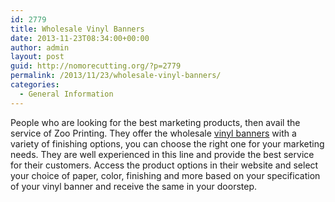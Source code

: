 ```yaml
---
id: 2779
title: Wholesale Vinyl Banners
date: 2013-11-23T08:34:00+00:00
author: admin
layout: post
guid: http://nomorecutting.org/?p=2779
permalink: /2013/11/23/wholesale-vinyl-banners/
categories:
  - General Information
---
```

People who are looking for the best marketing products, then avail the service of Zoo Printing. They offer the wholesale [vinyl banners](http://www.zooprinting.com/products/vinylbanners) with a variety of finishing options, you can choose the right one for your marketing needs. They are well experienced in this line and provide the best service for their customers. Access the product options in their website and select your choice of paper, color, finishing and more based on your specification of your vinyl banner and receive the same in your doorstep.